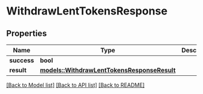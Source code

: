 # WithdrawLentTokensResponse

## Properties

Name | Type | Description | Notes
------------ | ------------- | ------------- | -------------
**success** | **bool** |  | 
**result** | [**models::WithdrawLentTokensResponseResult**](WithdrawLentTokensResponse_result.md) |  | 

[[Back to Model list]](../README.md#documentation-for-models) [[Back to API list]](../README.md#documentation-for-api-endpoints) [[Back to README]](../README.md)


